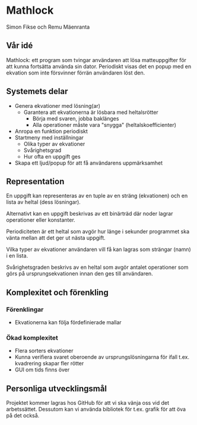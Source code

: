 # Mathlock

Simon Fikse och Remu Mäenranta

## Vår idé

Mathlock: ett program som tvingar användaren att lösa matteuppgifter för att kunna fortsätta använda sin dator. Periodiskt visas det en popup med en ekvation som inte försvinner förrän användaren löst den.

## Systemets delar

* Genera ekvationer med lösning(ar)
  * Garantera att ekvationerna är lösbara med heltalsrötter
    * Börja med svaren, jobba baklänges
    * Alla operationer måste vara "snygga" (heltalskoefficienter)
* Anropa en funktion periodiskt
* Startmeny med inställningar
  * Olika typer av ekvationer
  * Svårighetsgrad
  * Hur ofta en uppgift ges
* Skapa ett ljud/popup för att få användarens uppmärksamhet

## Representation

En uppgift kan representeras av en tuple av en sträng (ekvationen) och en lista av heltal (dess lösningar).

Alternativt kan en uppgift beskrivas av ett binärträd där noder lagrar operationer eller konstanter.

Periodiciteten är ett heltal som avgör hur länge i sekunder programmet ska vänta mellan att det ger ut nästa uppgift.

Vilka typer av ekvationer användaren vill få kan lagras som strängar (namn) i en lista.

Svårighetsgraden beskrivs av en heltal som avgör antalet operationer som görs på ursprungsekvationen innan den ges till användaren.

## Komplexitet och förenkling

### Förenklingar

* Ekvationerna kan följa fördefinierade mallar

### Ökad komplexitet

* Flera sorters ekvationer
* Kunna verifiera svaret oberoende av ursprungslösningarna för ifall t.ex. kvadrering skapar fler rötter
* GUI om tids finns över

## Personliga utvecklingsmål

Projektet kommer lagras hos GitHub för att vi ska vänja oss vid det arbetssättet. Dessutom kan vi använda bibliotek för t.ex. grafik för att öva på det också.
